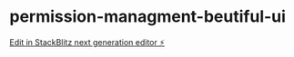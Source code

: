 # permission-managment-beutiful-ui

[Edit in StackBlitz next generation editor ⚡️](https://stackblitz.com/~/github.com/friendsd06/permission-managment-beutiful-ui)